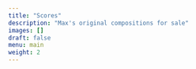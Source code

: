 ```yaml
---
title: "Scores"
description: "Max's original compositions for sale"
images: []
draft: false
menu: main
weight: 2
---
```


<body class="main-page">
  <main>
    <div class="products"></div>
  </main>
  <template id="product">
    <div class="product">
      <img src="" alt="" />
      <h2>name</h2>
      <p class="description">description</p>
      <span class="price" style="font-style: italic;">price</span>
      <span style="float: left;">
        <form action="" method="post">
          <input type="hidden" name="sku" value="" />
          <button type="submit" style="min-width: 120px;">Buy Now</button>
        </form>
      </span>
    </div>
  </template>
  <script src="https://js.stripe.com/v3/"></script>
  <script type="module">
    import { loadProducts } from '../js/load-products.js';
    loadProducts();
  </script>
</body>